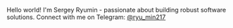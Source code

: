 Hello world! I'm Sergey Ryumin - passionate about building robust software solutions.
Connect with me on Telegram: <a href='https://t.me/ryu_min217'>@ryu_min217</a>
<!---     ![hj](https://github-readme-stats-theta-eight-47.vercel.app/api?username=ryu-min&theme=gruvbox&hide=issues,contribs)          -->

